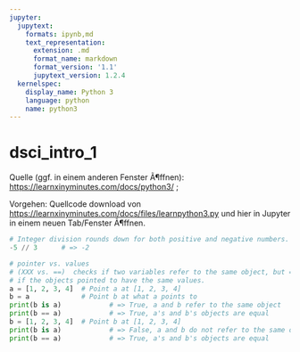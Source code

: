 ```yaml
---
jupyter:
  jupytext:
    formats: ipynb,md
    text_representation:
      extension: .md
      format_name: markdown
      format_version: '1.1'
      jupytext_version: 1.2.4
  kernelspec:
    display_name: Python 3
    language: python
    name: python3
---
```


dsci_intro_1
====

Quelle (ggf. in einem anderen Fenster Ã¶ffnen): https://learnxinyminutes.com/docs/python3/ ;

Vorgehen: Quellcode download von https://learnxinyminutes.com/docs/files/learnpython3.py und hier in Jupyter in einem neuen Tab/Fenster Ã¶ffnen.


```python
# Integer division rounds down for both positive and negative numbers.
-5 // 3      # => -2
```

```python
# pointer vs. values
# (XXX vs. ==)  checks if two variables refer to the same object, but == checks
# if the objects pointed to have the same values.
a = [1, 2, 3, 4]  # Point a at [1, 2, 3, 4]
b = a             # Point b at what a points to
print(b is a)            # => True, a and b refer to the same object
print(b == a)            # => True, a's and b's objects are equal
b = [1, 2, 3, 4]  # Point b at [1, 2, 3, 4]
print(b is a)            # => False, a and b do not refer to the same object
print(b == a)            # => True, a's and b's objects are equal
```

```python

```
